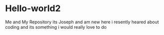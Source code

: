 # Hello-world2
Me and My Repository
its Joseph and am new here 
i resently heared about coding and its something i would really love to do
